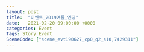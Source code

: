 ```yaml
---
layout: post
title:  "이벤트_2019여름_엔딩"
date:   2021-02-20 09:00:00 +0000
categories: Event
Tags: Story Event
SceneCode: ["scene_evt190627_cp0_q2_s10,7429311"]
---
```

